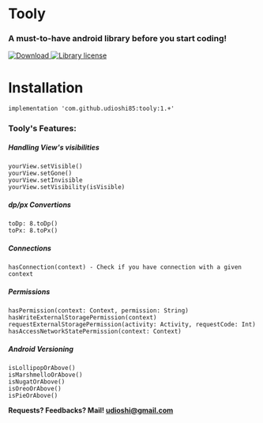 # Tooly
### A must-to-have android library before you start coding!


[ ![Download](https://api.bintray.com/packages/udioshi85/maven/Tooly/images/download.svg) ](https://bintray.com/udioshi85/maven/Tooly/_latestVersion)[ ![Library license](https://img.shields.io/badge/License-Apache--2.0-blue.svg) ]()



# Installation
    implementation 'com.github.udioshi85:tooly:1.+'


### Tooly's Features:

##### Handling View's visibilities
    yourView.setVisible()
    yourView.setGone()
    yourView.setInvisible
    yourView.setVisibility(isVisible)
    
##### dp/px Convertions
    toDp: 8.toDp()
    toPx: 8.toPx()
    
##### Connections
    hasConnection(context) - Check if you have connection with a given context
    
##### Permissions
    hasPermission(context: Context, permission: String)
    hasWriteExternalStoragePermission(context)
    requestExternalStoragePermission(activity: Activity, requestCode: Int)
    hasAccessNetworkStatePermission(context: Context)
    
##### Android Versioning
    isLollipopOrAbove()
    isMarshmelloOrAbove()
    isNugatOrAbove()
    isOreoOrAbove()
    isPieOrAbove()
    
**Requests? Feedbacks? Mail! udioshi@gmail.com**
